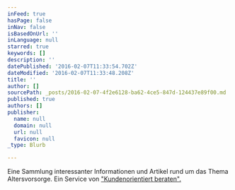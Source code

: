 ```yaml
---
inFeed: true
hasPage: false
inNav: false
isBasedOnUrl: ''
inLanguage: null
starred: true
keywords: []
description: ''
datePublished: '2016-02-07T11:33:54.702Z'
dateModified: '2016-02-07T11:33:48.208Z'
title: ''
author: []
sourcePath: _posts/2016-02-07-4f2e6128-ba62-4ce5-847d-124437e89f00.md
published: true
authors: []
publisher:
  name: null
  domain: null
  url: null
  favicon: null
_type: Blurb

---
```

Eine Sammlung interessanter Informationen und Artikel rund um das Thema Altersvorsorge. Ein Service von ["Kundenorientiert beraten".][0]

[0]: http://www.kundenorientiert-beraten.de/